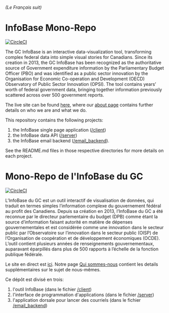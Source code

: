 *(Le Français suit)*

# InfoBase Mono-Repo

[![CircleCI](https://circleci.com/gh/TBS-EACPD/InfoBase.svg?style=svg&circle-token=a99b6b8309e5edd904b0386c4a92c10bf5f43e29)](https://circleci.com/gh/TBS-EACPD/InfoBase)

The GC InfoBase is an interactive data-visualization tool, transforming complex federal data into simple visual stories for Canadians. Since its creation in 2013, the GC InfoBase has been recognized as the authoritative source of Government expenditure information by the Parliamentary Budget Officer (PBO) and was identified as a public sector innovation by the Organisation for Economic Co-operation and Development (OECD) Observatory of Public Sector Innovation (OPSI). The tool contains years’ worth of federal government data, bringing together information previously scattered across over 500 government reports.

The live site can be found [here](https://www.tbs-sct.gc.ca/ems-sgd/edb-bdd/index-eng.html), where our [about page](https://www.tbs-sct.gc.ca/ems-sgd/edb-bdd/index-eng.html#about) contains further details on who we are and what we do.

This repository contains the following projects: 
  1) the InfoBase single page application ([/client](https://github.com/TBS-EACPD/InfoBase/blob/master/client))
  2) the InfoBase data API ([/server](https://github.com/TBS-EACPD/InfoBase/blob/master/server))
  2) the InfoBase email backend ([/email_backend](https://github.com/TBS-EACPD/InfoBase/blob/master/email_backend)).
  
See the README.md files in those respective directories for more details on each project.

# Mono-Repo de l'InfoBase du GC

[![CircleCI](https://circleci.com/gh/TBS-EACPD/InfoBase.svg?style=svg&circle-token=a99b6b8309e5edd904b0386c4a92c10bf5f43e29)](https://circleci.com/gh/TBS-EACPD/InfoBase)

L’InfoBase du GC est un outil interactif de visualisation de données, qui traduit en termes simples l’information complexe du gouvernement fédéral au profit des Canadiens. Depuis sa création en 2013, l’InfoBase du GC a été reconnue par le directeur parlementaire du budget (DPB) comme étant la source d’information faisant autorité en matière de dépenses gouvernementales et est considérée comme une innovation dans le secteur public par l’Observatoire sur l’innovation dans le secteur public (OISP) de l’Organisation de coopération et de développement économiques (OCDE). L’outil contient plusieurs années de renseignements gouvernementaux, auparavant éparpillés dans plus de 500 rapports à l’échelle de la fonction publique fédérale.

Le site en direct est [ici](https://www.tbs-sct.gc.ca/ems-sgd/edb-bdd/index-fra.html). Notre page [Qui sommes-nous](http://localhost:8080/build/InfoBase/index-fra.html#about) contient les details supplémentaires sur le sujet de nous-mêmes.

Ce dépôt est divisé en trois:

1) l'outil InfoBase (dans le fichier [/client](https://github.com/TBS-EACPD/InfoBase/blob/master/client))
2) l'interface de programmation d'applications (dans le fichier [/server](https://github.com/TBS-EACPD/InfoBase/blob/master/server))
3) l'application dorsale pour lancer des courriels (dans le fichier [/email_backend](https://github.com/TBS-EACPD/InfoBase/blob/master/email_backend))
